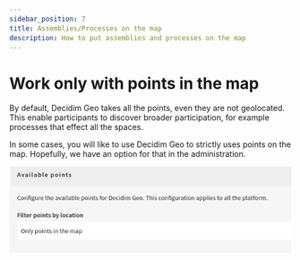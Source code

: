 ```yaml
---
sidebar_position: 7
title: Assemblies/Processes on the map
description: How to put assemblies and processes on the map
---
```


# Work only with points in the map
By default, Decidim Geo takes all the points, even they are not geolocated. This enable participants to discover broader participation, for example processes that effect all the spaces. 

In some cases, you will like to use Decidim Geo to strictly uses points on the map. Hopefully, we have an option for that in the administration.

![Configure Decidim Geo to display only points in the map](./localised-spaces/screenshot-01.png)